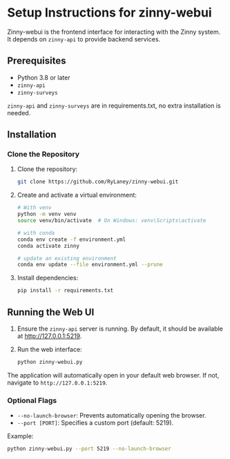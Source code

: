 # Setup Instructions for zinny-webui

Zinny-webui is the frontend interface for interacting with the Zinny system. It depends on `zinny-api` to provide backend services.

## Prerequisites
- Python 3.8 or later
- `zinny-api`
- `zinny-surveys` 
  
`zinny-api` and `zinny-surveys` are in requirements.txt, no extra installation is needed.

## Installation

### Clone the Repository
1. Clone the repository:
    ```bash
    git clone https://github.com/RyLaney/zinny-webui.git
    ```

2. Create and activate a virtual environment:
    ```bash
    # With venv
    python -m venv venv
    source venv/bin/activate  # On Windows: venv\Scripts\activate
    ```
    ```bash
    # with conda
    conda env create -f environment.yml
    conda activate zinny

    # update an existing environment
    conda env update --file environment.yml --prune
    ```
3. Install dependencies:
   ```bash
   pip install -r requirements.txt
   ```

## Running the Web UI
1. Ensure the `zinny-api` server is running. By default, it should be available at http://127.0.0.1:5219.

2. Run the web interface:
   ```bash
   python zinny-webui.py
   ```

The application will automatically open in your default web browser. If not, navigate to `http://127.0.0.1:5219`.

### Optional Flags
- `--no-launch-browser`: Prevents automatically opening the browser.
- `--port [PORT]`: Specifies a custom port (default: 5219).

Example:
   ```bash
   python zinny-webui.py --port 5219 --no-launch-browser
   ```
